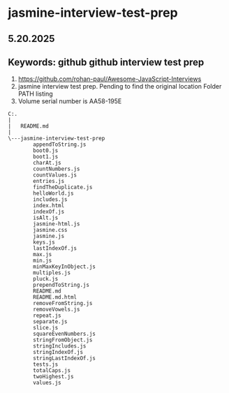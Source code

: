 # jasmine-interview-test-prep

## 5.20.2025

## Keywords: github github interview test prep
1. https://github.com/rohan-paul/Awesome-JavaScript-Interviews
1. jasmine interview test prep. Pending to find the original location Folder PATH listing
1. Volume serial number is AA58-195E
~~~
C:.
|   
|   README.md
|   
\---jasmine-interview-test-prep
        appendToString.js
        boot0.js
        boot1.js
        charAt.js
        countNumbers.js
        countValues.js
        entries.js
        findTheDuplicate.js
        helloWorld.js
        includes.js
        index.html
        indexOf.js
        isAlt.js
        jasmine-html.js
        jasmine.css
        jasmine.js
        keys.js
        lastIndexOf.js
        max.js
        min.js
        minMaxKeyInObject.js
        multiples.js
        pluck.js
        prependToString.js
        README.md
        README.md.html
        removeFromString.js
        removeVowels.js
        repeat.js
        separate.js
        slice.js
        squareEvenNumbers.js
        stringFromObject.js
        stringIncludes.js
        stringIndexOf.js
        stringLastIndexOf.js
        tests.js
        totalCaps.js
        twoHighest.js
        values.js
~~~

